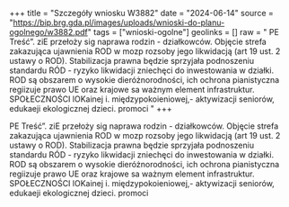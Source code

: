 +++
title = "Szczegóły wniosku W3882"
date = "2024-06-14"
source = "https://bip.brg.gda.pl/images/uploads/wnioski-do-planu-ogolnego/w3882.pdf"
tags = ["wnioski-ogolne"]
geolinks = []
raw = " PE Treść”.  ziE przełoży sig naprawa rodzin - działkowców. Objęcie strefa zakazująca ujawnienia ROD w mozp rozsoby jego likwidacją (art 19 ust. 2 ustawy o ROD). Stabilizacja prawna będzie sprzyjała podnoszeniu standardu RÓD - ryzyko likwidacji zniechęci do inwestowania w działki. ROD są obszarem o wysokie dieróżnorodności, ich ochrona pianistyczna regiizuje prawo UE oraz krajowe sa ważnym element infrastruktur. SPOŁECZNOŚCI lOKainej i. międzypokoieniowej,- aktywizacji seniorów, edukaeji ekologicznej dzieci. promoci "
+++


PE Treść”.  ziE
przełoży sig naprawa rodzin - działkowców. Objęcie strefa zakazująca ujawnienia ROD w mozp
rozsoby jego likwidacją (art 19 ust. 2 ustawy o ROD). Stabilizacja prawna będzie sprzyjała podnoszeniu
standardu RÓD - ryzyko likwidacji zniechęci do inwestowania w działki. ROD są obszarem o wysokie
dieróżnorodności, ich ochrona pianistyczna regiizuje prawo UE oraz krajowe sa ważnym element infrastruktur.
SPOŁECZNOŚCI lOKainej i. międzypokoieniowej,- aktywizacji seniorów, edukaeji ekologicznej dzieci. promoci



